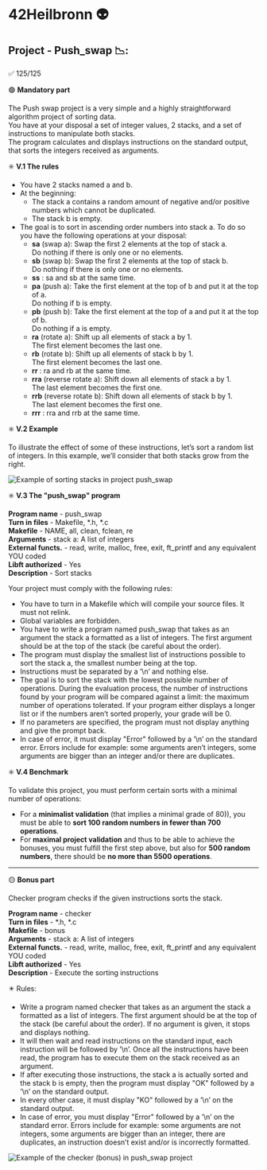 # 42Heilbronn 👽
## Project - Push_swap 📉:

:white_check_mark: 125/125

:green_circle: **Mandatory part**

The Push swap project is a very simple and a highly straightforward algorithm project of sorting data.\
You have at your disposal a set of integer values, 2 stacks, and a set of instructions to manipulate both stacks.\
The program calculates and displays instructions on the standard output, that sorts the integers received as arguments.

:eight_spoked_asterisk: **V.1 The rules**
- You have 2 stacks named a and b.
- At the beginning:
  - The stack a contains a random amount of negative and/or positive numbers
which cannot be duplicated.
  - The stack b is empty.
- The goal is to sort in ascending order numbers into stack a. To do so you have the
following operations at your disposal:
  * **sa** (swap a): Swap the first 2 elements at the top of stack a.\
    Do nothing if there is only one or no elements.
  * **sb** (swap b): Swap the first 2 elements at the top of stack b.\
    Do nothing if there is only one or no elements.
  * **ss** : sa and sb at the same time.
  * **pa** (push a): Take the first element at the top of b and put it at the top of a.\
    Do nothing if b is empty.
  * **pb** (push b): Take the first element at the top of a and put it at the top of b.\
    Do nothing if a is empty.
  * **ra** (rotate a): Shift up all elements of stack a by 1.\
    The first element becomes the last one.
  * **rb** (rotate b): Shift up all elements of stack b by 1.\
    The first element becomes the last one.
  * **rr** : ra and rb at the same time.
  * **rra** (reverse rotate a): Shift down all elements of stack a by 1.\
    The last element becomes the first one.
  * **rrb** (reverse rotate b): Shift down all elements of stack b by 1.\
    The last element becomes the first one.
  * **rrr** : rra and rrb at the same time.

:eight_spoked_asterisk: **V.2 Example**

To illustrate the effect of some of these instructions, let’s sort a random list of integers.
In this example, we’ll consider that both stacks grow from the right.

![Example of sorting stacks in project push_swap](https://drive.google.com/file/d/1M19yxJ12nC6vzJqZZNUGedZ125_cSSkg/view?usp=drive_link)



:eight_spoked_asterisk: **V.3 The "push_swap" program**

**Program name**  - push_swap\
**Turn in files** - Makefile, *.h, *.c\
**Makefile**      - NAME, all, clean, fclean, re\
**Arguments**     - stack a: A list of integers\
**External functs.** - read, write, malloc, free, exit, ft_printf and any equivalent YOU coded\
**Libft authorized** - Yes\
**Description**   - Sort stacks

Your project must comply with the following rules:
- You have to turn in a Makefile which will compile your source files. It must not
relink.
- Global variables are forbidden.
- You have to write a program named push_swap that takes as an argument the stack
a formatted as a list of integers. The first argument should be at the top of the
stack (be careful about the order).
- The program must display the smallest list of instructions possible to sort the stack
a, the smallest number being at the top.
- Instructions must be separated by a ’\n’ and nothing else.
- The goal is to sort the stack with the lowest possible number of operations. During
the evaluation process, the number of instructions found by your program will be
compared against a limit: the maximum number of operations tolerated. If your
program either displays a longer list or if the numbers aren’t sorted properly, your
grade will be 0.
- If no parameters are specified, the program must not display anything and give the
prompt back.
- In case of error, it must display "Error" followed by a ’\n’ on the standard error.
Errors include for example: some arguments aren’t integers, some arguments are
bigger than an integer and/or there are duplicates.

:eight_spoked_asterisk: **V.4 Benchmark**

To validate this project, you must perform certain sorts with a minimal number of operations:
- For a **minimalist validation** (that implies a minimal grade of 80)), you must be
able to **sort 100 random numbers in fewer than 700 operations**.
- For **maximal project validation** and thus to be able to achieve the bonuses, you
must fulfill the first step above, but also for **500 random numbers**, there should
be **no more than 5500 operations**.


-------------------------------------------------------------------------------

:yellow_circle: **Bonus part**

Checker program checks if the given instructions sorts the stack.

**Program name**  - checker\
**Turn in files** - *.h, *.c\
**Makefile**      - bonus\
**Arguments**     - stack a: A list of integers\
**External functs.** - read, write, malloc, free, exit, ft_printf and any equivalent YOU coded\
**Libft authorized** - Yes\
**Description**   - Execute the sorting instructions

:eight_pointed_black_star: Rules:
- Write a program named checker that takes as an argument the stack a formatted
as a list of integers. The first argument should be at the top of the stack (be careful
about the order). If no argument is given, it stops and displays nothing.
- It will then wait and read instructions on the standard input, each instruction will
be followed by ’\n’. Once all the instructions have been read, the program has to
execute them on the stack received as an argument.
- If after executing those instructions, the stack a is actually sorted and the stack b
is empty, then the program must display "OK" followed by a ’\n’ on the standard
output.
- In every other case, it must display "KO" followed by a ’\n’ on the standard output.
- In case of error, you must display "Error" followed by a ’\n’ on the standard error. Errors include for example: some arguments are not integers, some arguments
are bigger than an integer, there are duplicates, an instruction doesn’t exist and/or
is incorrectly formatted.

![Example of the checker (bonus) in push_swap project](https://drive.google.com/file/d/1M19yxJ12nC6vzJqZZNUGedZ125_cSSkg/view?usp=drive_link)

